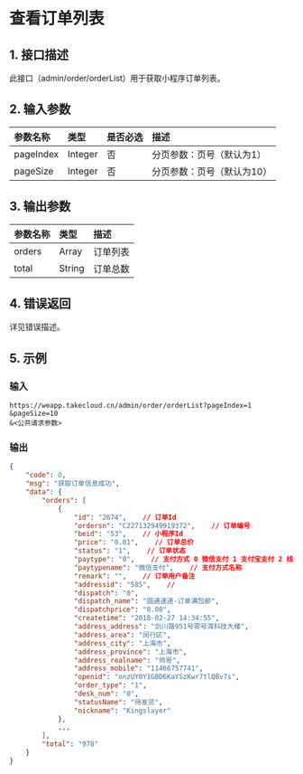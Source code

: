 # 查看订单列表

## 1. 接口描述

此接口（admin/order/orderList）用于获取小程序订单列表。

## 2. 输入参数

| 参数名称 | 类型 | 是否必选 | 描述 |
| :--- | :--- | :--- | :--- |
| pageIndex | Integer | 否 | 分页参数：页号（默认为1） |
| pageSize | Integer | 否 | 分页参数：页号（默认为10） |

## 3. 输出参数

| 参数名称 | 类型 | 描述 |
| :--- | :--- | :--- |
| orders | Array | 订单列表 |
| total | String | 订单总数 |

## 4. 错误返回

详见错误描述。

## 5. 示例

### 输入

```
https://weapp.takecloud.cn/admin/order/orderList?pageIndex=1
&pageSize=10
&<公共请求参数>
```

### 输出

```json
{
    "code": 0,
    "msg": "获取订单信息成功",
    "data": {
        "orders": [
            {
                "id": "2674",    // 订单Id
                "ordersn": "C227132949919372",    // 订单编号
                "beid": "53",    // 小程序Id
                "price": "0.01",    // 订单总价
                "status": "1",    // 订单状态
                "paytype": "0",    // 支付方式 0 微信支付 1 支付宝支付 2 线下支付
                "paytypename": "微信支付",    // 支付方式名称
                "remark": "",    // 订单用户备注
                "addressid": "585",    // 
                "dispatch": "0",
                "dispatch_name": "圆通速递-订单满包邮",
                "dispatchprice": "0.00",
                "createtime": "2018-02-27 14:34:55",
                "address_address": "剑川路951号零号湾科技大楼",
                "address_area": "闵行区",
                "address_city": "上海市",
                "address_province": "上海市",
                "address_realname": "帅哥",
                "address_mobile": "11466757741",
                "openid": "onzUY0Y1GBD6KaYSzKwr7tlQBv7s",
                "order_type": "1",
                "desk_num": "0",
                "statusName": "待发货",
                "nickname": "Kingslayer"
            },
            ...
        ],
        "total": "978"
    }
}
```



